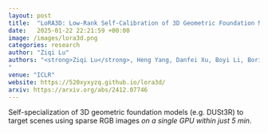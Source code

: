```yaml
---
layout: post
title:  "LoRA3D: Low-Rank Self-Calibration of 3D Geometric Foundation Models"
date:   2025-01-22 22:21:59 +00:00
image: /images/lora3d.png
categories: research
author: "Ziqi Lu"
authors: "<strong>Ziqi Lu</strong>, Heng Yang, Danfei Xu, Boyi Li, Boris Ivanovic, Marco Pavone, Yue Wang
"
venue: "ICLR"
website: https://520xyxyzq.github.io/lora3d/
arxiv: https://arxiv.org/abs/2412.07746
---
```


Self-specialization of 3D geometric foundation models (e.g. DUSt3R) to target scenes using sparse RGB images *on a single GPU within just 5 min*.